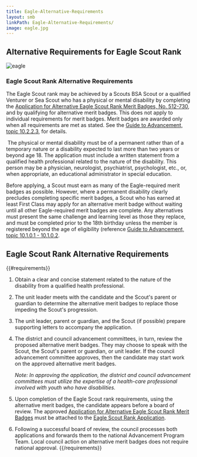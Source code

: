 ```yaml
---
title: Eagle-Alternative-Requirements
layout: smb
linkPath: Eagle-Alternative-Requirements/
image: eagle.jpg
---
```


## Alternative Requirements for Eagle Scout Rank

<div class="D(f) Fxd(c)--s">

<div class="Ta(c) Pt(1em)--s">

![eagle]({{image}})</div>

</div>

### Eagle Scout Rank Alternative Requirements

<p></p>

The Eagle Scout rank may be achieved by a Scouts BSA Scout or a qualified Venturer or Sea Scout who has a physical or mental disability by completing the [Application for Alternative Eagle Scout Rank Merit Badges, No. 512-730](https://filestore.scouting.org/filestore/pdf/512-730.pdf), and by qualifying for alternative merit badges. This does not apply to individual requirements for merit badges. Merit badges are awarded only when all requirements are met as stated. See the [Guide to Advancement, topic 10.2.2.3](https://www.scouting.org/resources/guide-to-advancement/special-needs/#10223), for details.

 The physical or mental disability must be of a permanent rather than of a temporary nature or a disability expected to last more than two years or beyond age 18. The application must include a written statement from a qualified health professional related to the nature of the disability. This person may be a physician, neurologist, psychiatrist, psychologist, etc., or, when appropriate, an educational administrator in special education.

Before applying, a Scout must earn as many of the Eagle-required merit badges as possible. However, where a permanent disability clearly precludes completing specific merit badges, a Scout who has earned at least First Class may apply for an alternative merit badge without waiting until all other Eagle-required merit badges are complete. Any alternatives must present the same challenge and learning level as those they replace, and must be completed prior to the 18th birthday unless the member is registered beyond the age of eligibility (reference [Guide to Advancement, topic 10.1.0.1 - 10.1.0.2](https://www.scouting.org/resources/guide-to-advancement/special-needs/).
## Eagle Scout Rank Alternative Requirements

{{#requirements}}
1. Obtain a clear and concise statement related to the nature of the disability from a qualified health professional.

2. The unit leader meets with the candidate and the Scout's parent or guardian to determine the alternative merit badges to replace those impeding the Scout's progression.

3. The unit leader, parent or guardian, and the Scout (if possible) prepare supporting letters to accompany the application.

4. The district and council advancement committees, in turn, review the proposed alternative merit badges. They may choose to speak with the Scout, the Scout's parent or guardian, or unit leader. If the council advancement committee approves, then the candidate may start work on the approved alternative merit badges.

    *Note: In approving the application, the district and council advancement committees must utilize the expertise of a health-care professional involved with youth who have disabilities.*

5. Upon completion of the Eagle Scout rank requirements, using the alternative merit badges, the candidate appears before a board of review. The approved [Application for Alternative Eagle Scout Rank Merit Badges](https://filestore.scouting.org/filestore/pdf/512-730.pdf) must be attached to the [Eagle Scout Rank Application](https://filestore.scouting.org/filestore/pdf/512-728_wb_fillable.pdf).

6. Following a successful board of review, the council processes both applications and forwards them to the national Advancement Program Team. Local council action on alternative merit badges does not require national approval.
{{/requirements}}
